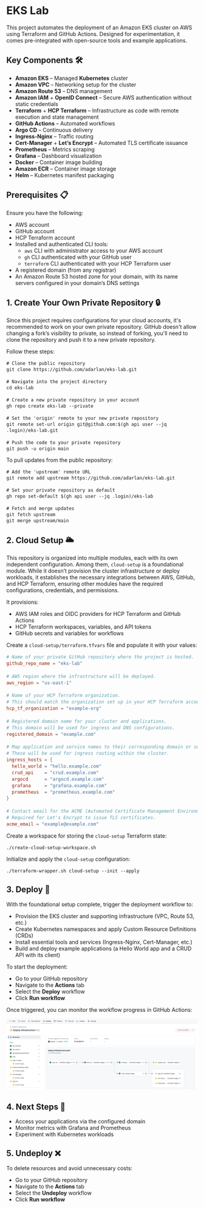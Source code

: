 # EKS Lab

This project automates the deployment of an Amazon EKS cluster on AWS using Terraform and GitHub Actions. Designed for experimentation, it comes pre-integrated with open-source tools and example applications.

## Key Components 🛠️

- __Amazon EKS__ – Managed __Kubernetes__ cluster
- __Amazon VPC__ – Networking setup for the cluster
- __Amazon Route 53__ – DNS management
- __Amazon IAM__ + __OpenID Connect__ – Secure AWS authentication without static credentials
- __Terraform__ + __HCP Terraform__ – Infrastructure as code with remote execution and state management
- __GitHub Actions__ – Automated workflows
- __Argo CD__ – Continuous delivery
- __Ingress-Nginx__ – Traffic routing
- __Cert-Manager__ + __Let’s Encrypt__ – Automated TLS certificate issuance
- __Prometheus__ – Metrics scraping
- __Grafana__ – Dashboard visualization
- __Docker__ – Container image building
- __Amazon ECR__ – Container image storage
- __Helm__ – Kubernetes manifest packaging

## Prerequisites 📋

Ensure you have the following:

- AWS account
- GitHub account
- HCP Terraform account
- Installed and authenticated CLI tools:
  - `aws` CLI with administrator access to your AWS account
  - `gh` CLI authenticated with your GitHub user
  - `terraform` CLI authenticated with your HCP Terraform user
- A registered domain (from any registrar)
- An Amazon Route 53 hosted zone for your domain, with its name servers configured in your domain’s DNS settings

## 1. Create Your Own Private Repository 🔒

Since this project requires configurations for your cloud accounts, it's recommended to work on your own private repository. GitHub doesn't allow changing a fork’s visibility to private, so instead of forking, you'll need to clone the repository and push it to a new private repository.

Follow these steps:

```shell
# Clone the public repository
git clone https://github.com/adarlan/eks-lab.git

# Navigate into the project directory
cd eks-lab

# Create a new private repository in your account
gh repo create eks-lab --private

# Set the 'origin' remote to your new private repository
git remote set-url origin git@github.com:$(gh api user --jq .login)/eks-lab.git

# Push the code to your private repository
git push -u origin main
```

To pull updates from the public repository:

```shell
# Add the 'upstream' remote URL
git remote add upstream https://github.com/adarlan/eks-lab.git

# Set your private repository as default
gh repo set-default $(gh api user --jq .login)/eks-lab

# Fetch and merge updates
git fetch upstream
git merge upstream/main
```

## 2. Cloud Setup 🌥️

This repository is organized into multiple modules, each with its own independent configuration. Among them, `cloud-setup` is a foundational module. While it doesn’t provision the cluster infrastructure or deploy workloads, it establishes the necessary integrations between AWS, GitHub, and HCP Terraform, ensuring other modules have the required configurations, credentials, and permissions.

It provisions:

- AWS IAM roles and OIDC providers for HCP Terraform and GitHub Actions
- HCP Terraform workspaces, variables, and API tokens
- GitHub secrets and variables for workflows

Create a `cloud-setup/terraform.tfvars` file and populate it with your values:

```conf
# Name of your private GitHub repository where the project is hosted.
github_repo_name = "eks-lab"

# AWS region where the infrastructure will be deployed.
aws_region = "us-east-1"

# Name of your HCP Terraform organization.
# This should match the organization set up in your HCP Terraform account.
hcp_tf_organization = "example-org"

# Registered domain name for your cluster and applications.
# This domain will be used for ingress and DNS configurations.
registered_domain = "example.com"

# Map application and service names to their corresponding domain or subdomain.
# These will be used for ingress routing within the cluster.
ingress_hosts = {
  hello_world = "hello.example.com"
  crud_api    = "crud.example.com"
  argocd      = "argocd.example.com"
  grafana     = "grafana.example.com"
  prometheus  = "prometheus.example.com"
}

# Contact email for the ACME (Automated Certificate Management Environment) account.
# Required for Let's Encrypt to issue TLS certificates.
acme_email = "example@example.com"
```

Create a workspace for storing the `cloud-setup` Terraform state:

```shell
./create-cloud-setup-workspace.sh
```

Initialize and apply the `cloud-setup` configuration:

```shell
./terraform-wrapper.sh cloud-setup --init --apply
```

## 3. Deploy 🚀

With the foundational setup complete, trigger the deployment workflow to:

- Provision the EKS cluster and supporting infrastructure (VPC, Route 53, etc.)
- Create Kubernetes namespaces and apply Custom Resource Definitions (CRDs)
- Install essential tools and services (Ingress-Nginx, Cert-Manager, etc.)
- Build and deploy example applications (a Hello World app and a CRUD API with its client)

To start the deployment:

- Go to your GitHub repository
- Navigate to the __Actions__ tab
- Select the __Deploy__ workflow
- Click __Run workflow__

Once triggered, you can monitor the workflow progress in GitHub Actions:

![Deploy Workflow](./docs/deploy-workflow.png)

## 4. Next Steps 🎯

- Access your applications via the configured domain
- Monitor metrics with Grafana and Prometheus
- Experiment with Kubernetes workloads

## 5. Undeploy ❌

To delete resources and avoid unnecessary costs:

- Go to your GitHub repository
- Navigate to the __Actions__ tab
- Select the __Undeploy__ workflow
- Click __Run workflow__
